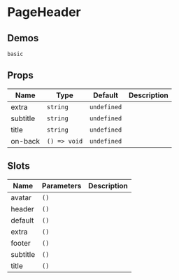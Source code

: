 <!--single-column-->

# PageHeader

## Demos

```demo
basic
```

## Props

| Name     | Type         | Default     | Description |
| -------- | ------------ | ----------- | ----------- |
| extra    | `string`     | `undefined` |             |
| subtitle | `string`     | `undefined` |             |
| title    | `string`     | `undefined` |             |
| on-back  | `() => void` | `undefined` |             |

## Slots

| Name     | Parameters | Description |
| -------- | ---------- | ----------- |
| avatar   | `()`       |             |
| header   | `()`       |             |
| default  | `()`       |             |
| extra    | `()`       |             |
| footer   | `()`       |             |
| subtitle | `()`       |             |
| title    | `()`       |             |
